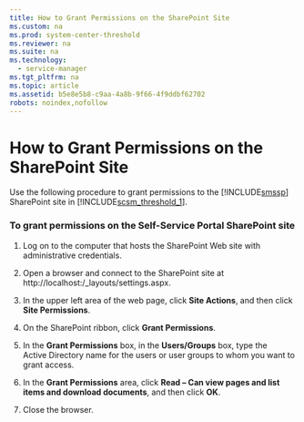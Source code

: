 ```yaml
---
title: How to Grant Permissions on the SharePoint Site
ms.custom: na
ms.prod: system-center-threshold
ms.reviewer: na
ms.suite: na
ms.technology: 
  - service-manager
ms.tgt_pltfrm: na
ms.topic: article
ms.assetid: b5e8e5b8-c9aa-4a8b-9f66-4f9ddbf62702
robots: noindex,nofollow
---
```

# How to Grant Permissions on the SharePoint Site
Use the following procedure to grant permissions to the [!INCLUDE[smssp](./Token/smssp_md.md)] SharePoint site in [!INCLUDE[scsm_threshold_1](./Token/scsm_threshold_1_md.md)].

### To grant permissions on the Self\-Service Portal SharePoint site

1.  Log on to the computer that hosts the SharePoint Web site with administrative credentials.

2.  Open a browser and connect to the SharePoint site at http:\/\/localhost:<port>\/\_layouts\/settings.aspx.

3.  In the upper left area of the web page, click **Site Actions**, and then click **Site Permissions**.

4.  On the SharePoint ribbon, click **Grant Permissions**.

5.  In the **Grant Permissions** box, in the **Users\/Groups** box, type the Active Directory name for the users or user groups to whom you want to grant access.

6.  In the **Grant Permissions** area, click **Read – Can view pages and list items and download documents**, and then click **OK**.

7.  Close the browser.


